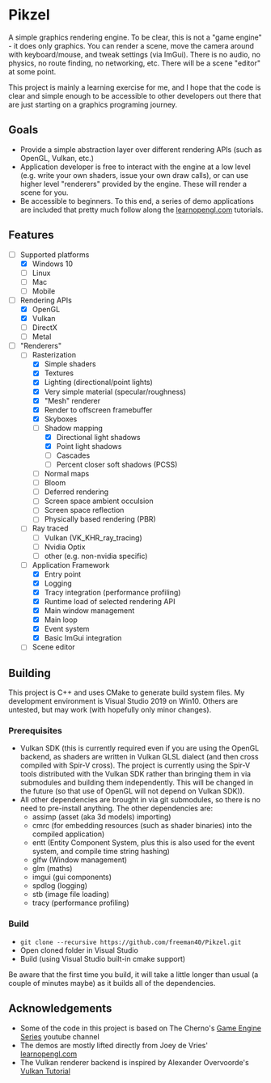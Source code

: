 # Pikzel

A simple graphics rendering engine.  To be clear, this is not a "game engine" - it does only graphics.  You can render a scene, move the camera around with keyboard/mouse, and tweak settings (via ImGui).  There is no audio, no physics, no route finding, no networking, etc. There will be a scene "editor" at some point.

This project is mainly a learning exercise for me, and I hope that the code is clear and simple enough to be accessible to other developers out there that are just starting on a graphics programing journey.

## Goals
- Provide a simple abstraction layer over different rendering APIs (such as OpenGL, Vulkan, etc.)
- Application developer is free to interact with the engine at a low level (e.g. write your own shaders, issue your own draw calls), or can use higher level "renderers" provided by the engine.  These will render a scene for you.
- Be accessible to beginners. To this end, a series of demo applications are included that pretty much follow along the [learnopengl.com](https://learnopengl.com) tutorials.

## Features
- [ ] Supported platforms
  - [x] Windows 10
  - [ ] Linux
  - [ ] Mac
  - [ ] Mobile

- [ ] Rendering APIs
  - [x] OpenGL
  - [x] Vulkan
  - [ ] DirectX
  - [ ] Metal

- [ ] "Renderers"
  - [ ] Rasterization
    - [x] Simple shaders
    - [x] Textures
    - [x] Lighting (directional/point lights)
    - [x] Very simple material (specular/roughness)
    - [x] "Mesh" renderer
    - [x] Render to offscreen framebuffer
    - [x] Skyboxes
    - [ ] Shadow mapping
      - [x] Directional light shadows
      - [x] Point light shadows
      - [ ] Cascades
      - [ ] Percent closer soft shadows (PCSS)
    - [ ] Normal maps
    - [ ] Bloom
    - [ ] Deferred rendering
    - [ ] Screen space ambient occulsion
    - [ ] Screen space reflection
    - [ ] Physically based rendering (PBR)

  - [ ] Ray traced
    - [ ] Vulkan (VK_KHR_ray_tracing)
    - [ ] Nvidia Optix
    - [ ] other (e.g. non-nvidia specific)

  - [ ] Application Framework
    - [x] Entry point
    - [x] Logging
    - [x] Tracy integration (performance profiling)
    - [x] Runtime load of selected rendering API
    - [x] Main window management
    - [x] Main loop
    - [x] Event system
    - [x] Basic ImGui integration

  - [ ] Scene editor

## Building
This project is C++ and uses CMake to generate build system files.  My development environment is Visual Studio 2019 on Win10.  Others are untested, but may work (with hopefully only minor changes).

### Prerequisites
- Vulkan SDK  (this is currently required even if you are using the OpenGL backend, as shaders are written in Vulkan GLSL dialect (and then cross compiled with Spir-V cross).  The project is currently using the Spir-V tools distributed with the Vulkan SDK rather than bringing them in via submodules and building them independently.  This will be changed in the future (so that use of OpenGL will not depend on Vulkan SDK)).
- All other dependencies are brought in via git submodules, so there is no need to pre-install anything.  The other dependencies are:
  - assimp  (asset (aka 3d models) importing)
  - cmrc    (for embedding resources (such as shader binaries) into the compiled application)
  - entt    (Entity Component System, plus this is also used for the event system, and compile time string hashing)
  - glfw    (Window management)
  - glm     (maths)
  - imgui   (gui components)
  - spdlog  (logging)
  - stb     (image file loading)
  - tracy   (performance profiling)

### Build
- ```git clone --recursive https://github.com/freeman40/Pikzel.git```
- Open cloned folder in Visual Studio
- Build (using Visual Studio built-in cmake support)

Be aware that the first time you build, it will take a little longer than usual (a couple of minutes maybe) as it builds all of the dependencies.

## Acknowledgements
- Some of the code in this project is based on The Cherno's [Game Engine Series](https://thecherno.com/engine) youtube channel
- The demos are mostly lifted directly from Joey de Vries' [learnopengl.com](https://learnopengl.com)
- The Vulkan renderer backend is inspired by Alexander Overvoorde's [Vulkan Tutorial](https://vulkan-tutorial.com)
